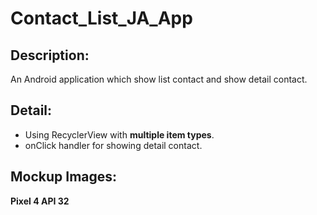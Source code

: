 # Contact_List_JA_App
## Description:
An Android application which show list contact and show detail contact.
## Detail:
- Using RecyclerView with __multiple item types__.
- onClick handler for showing detail contact.
## Mockup Images:
__Pixel 4 API 32__